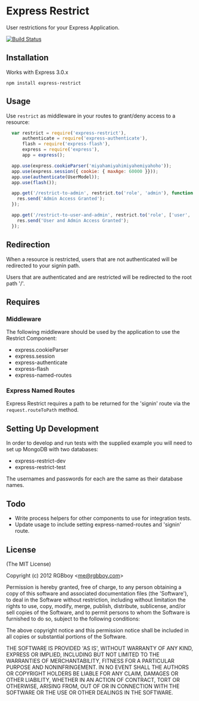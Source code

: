 # Express Restrict

  User restrictions for your Express Application.

  [![Build Status](https://secure.travis-ci.org/RGBboy/express-restrict.png)](http://travis-ci.org/RGBboy/express-restrict)

## Installation

  Works with Express 3.0.x

    npm install express-restrict

## Usage

  Use `restrict` as middleware in your routes to grant/deny access to a resource:

``` javascript
  var restrict = require('express-restrict'),
      authenticate = require('express-authenticate'),
      flash = require('express-flash'),
      express = require('express'),
      app = express();

  app.use(express.cookieParser('miyahamiyahimiyahemiyahoho'));
  app.use(express.session({ cookie: { maxAge: 60000 }}));
  app.use(authenticate(UserModel));
  app.use(flash());

  app.get('/restrict-to-admin', restrict.to('role', 'admin'), function (req, res) {
    res.send('Admin Access Granted');
  });

  app.get('/restrict-to-user-and-admin', restrict.to('role', ['user', 'admin']), function (req, res) {
    res.send('User and Admin Access Granted');
  });

```

## Redirection

When a resource is restricted, users that are not authenticated will be redirected to your signin path.

Users that are authenticated and are restricted will be redirected to the root path '/'.

## Requires

### Middleware

  The following middleware should be used by the application to use the 
  Restrict Component:

  * express.cookieParser
  * express.session
  * express-authenticate
  * express-flash
  * express-named-routes

### Express Named Routes

  Express Restrict requires a path to be returned for the 'signin' route via the `request.routeToPath` method.

## Setting Up Development

  In order to develop and run tests with the supplied example you will need to set up MongoDB with two databases:

  * express-restrict-dev
  * express-restrict-test

The usernames and passwords for each are the same as their database names.

## Todo

  * Write process helpers for other components to use for integration tests.
  * Update usage to include setting express-named-routes and 'signin' route.

## License 

(The MIT License)

Copyright (c) 2012 RGBboy &lt;me@rgbboy.com&gt;

Permission is hereby granted, free of charge, to any person obtaining
a copy of this software and associated documentation files (the
'Software'), to deal in the Software without restriction, including
without limitation the rights to use, copy, modify, merge, publish,
distribute, sublicense, and/or sell copies of the Software, and to
permit persons to whom the Software is furnished to do so, subject to
the following conditions:

The above copyright notice and this permission notice shall be
included in all copies or substantial portions of the Software.

THE SOFTWARE IS PROVIDED 'AS IS', WITHOUT WARRANTY OF ANY KIND,
EXPRESS OR IMPLIED, INCLUDING BUT NOT LIMITED TO THE WARRANTIES OF
MERCHANTABILITY, FITNESS FOR A PARTICULAR PURPOSE AND NONINFRINGEMENT.
IN NO EVENT SHALL THE AUTHORS OR COPYRIGHT HOLDERS BE LIABLE FOR ANY
CLAIM, DAMAGES OR OTHER LIABILITY, WHETHER IN AN ACTION OF CONTRACT,
TORT OR OTHERWISE, ARISING FROM, OUT OF OR IN CONNECTION WITH THE
SOFTWARE OR THE USE OR OTHER DEALINGS IN THE SOFTWARE.
